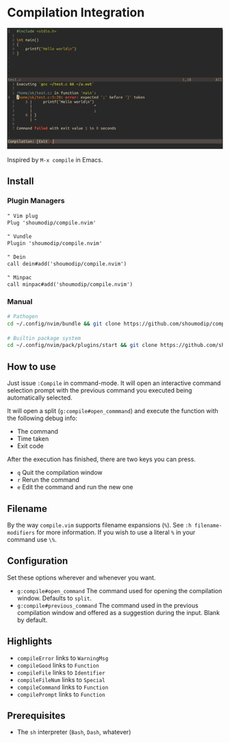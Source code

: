 # Compilation Integration
![Compile](img/demo.png)

Inspired by `M-x compile` in Emacs.

## Install

### Plugin Managers
```vim
" Vim plug
Plug 'shoumodip/compile.nvim'

" Vundle
Plugin 'shoumodip/compile.nvim'

" Dein
call dein#add('shoumodip/compile.nvim')

" Minpac
call minpac#add('shoumodip/compile.nvim')
```

### Manual
```sh
# Pathogen
cd ~/.config/nvim/bundle && git clone https://github.com/shoumodip/compile.vim

# Builtin package system
cd ~/.config/nvim/pack/plugins/start && git clone https://github.com/shoumodip/compile.vim
```

## How to use
Just issue `:Compile` in command-mode. It will open an interactive command selection prompt with the previous command you executed being automatically selected.

It will open a split (`g:compile#open_commmand`) and execute the function with the following debug info:

- The command
- Time taken
- Exit code

After the execution has finished, there are two keys you can press.

- `q` Quit the compilation window
- `r` Rerun the command
- `e` Edit the command and run the new one

## Filename
By the way `compile.vim` supports filename expansions (`%`). See `:h filename-modifiers` for more information. If you wish to use a literal `%` in your command use `\%`.

## Configuration
Set these options wherever and whenever you want.

- `g:compile#open_command` The command used for opening the compilation window. Defaults to `split`.
- `g:compile#previous_command` The command used in the previous compilation window and offered as a suggestion during the input. Blank by default.

## Highlights
- `compileError` links to `WarningMsg`
- `compileGood` links to `Function`
- `compileFile` links to `Identifier`
- `compileFileNum` links to `Special`
- `compileCommand` links to `Function`
- `compilePrompt` links to `Function`

## Prerequisites
- The `sh` interpreter (`Bash`, `Dash`, whatever)
